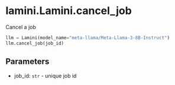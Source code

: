 # lamini.Lamini.cancel_job

Cancel a job

```python
llm = Lamini(model_name="meta-llama/Meta-Llama-3-8B-Instruct")
llm.cancel_job(job_id)
```

## Parameters

- job_id: `str` - unique job id
